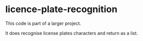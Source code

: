# licence-plate-recognition

This code is part of a larger project.

It does recognise license plates characters and return as a list.
